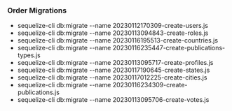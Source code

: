 ### Order Migrations
- sequelize-cli db:migrate --name 20230112170309-create-users.js
- sequelize-cli db:migrate --name 20230113094843-create-roles.js
- sequelize-cli db:migrate --name 20230116195513-create-countries.js
- sequelize-cli db:migrate --name 20230116235447-create-publications-types.js
- sequelize-cli db:migrate --name 20230113095717-create-profiles.js
- sequelize-cli db:migrate --name 20230117190645-create-states.js
- sequelize-cli db:migrate --name 20230117012225-create-cities.js
- sequelize-cli db:migrate --name 20230116234309-create-publications.js
- sequelize-cli db:migrate --name 20230113095706-create-votes.js

